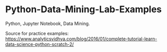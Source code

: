 # Python-Data-Mining-Lab-Examples
Python, Jupyter Notebook, Data Mining.  

Source for practice examples: https://www.analyticsvidhya.com/blog/2016/01/complete-tutorial-learn-data-science-python-scratch-2/

